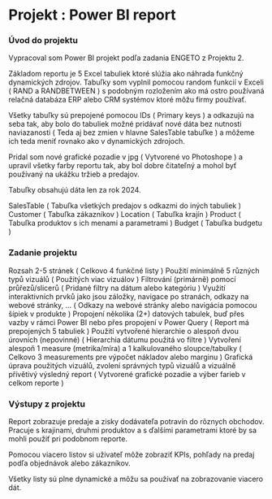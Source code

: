 # Projekt : Power BI report #

### Úvod do projektu ###

Vypracoval som Power BI projekt podľa zadania ENGETO z Projektu 2.

Základom reportu je 5 Excel tabuliek ktoré slúžia ako náhrada funkčný dynamických zdrojov. Tabuľky som vyplnil pomocou random funkcií v Exceli ( RAND a RANDBETWEEN ) s podobným rozložením ako má ostro používaná relačná databáza ERP alebo CRM systémov ktoré môžu firmy používať.

﻿Všetky tabuľky sú prepojené pomocou IDs ( Primary keys ) a odkazujú na seba tak, aby bolo do tabuliek možné pridávať nové dáta bez nutnosti naviazanosti ( Teda aj bez zmien v hlavne SalesTable tabuľke ) a môžeme ich teda meniť rovnako ako v dynamických zdrojoch.

Pridal som nové grafické pozadie v jpg ( Vytvorené vo Photoshope ) a upravil všetky farby reportu tak, aby bol dobre čitateľný a mohol byť používaný na ukážku tržieb a predajov.

Tabuľky obsahujú dáta len za rok 2024.

SalesTable ( Tabuľka všetkých predajov s odkazmi do iných tabuliek )
Customer ( Tabuľka zákazníkov )
Location ( Tabuľka krajín )
Product ( Tabuľka produktov s ich menami a parametrami )
Budget ( Tabuľka budgetu )

### Zadanie projektu ###

Rozsah 2-5 stránek ( Celkovo 4 funkčné listy )
Použití minimálně 5 různých typů vizuálů ( Použitých viac vizuálov )
Filtrování (primárně) pomocí průřezů/slicerů ( Pridané filtry na dátum alebo kategóriu )
Využití interaktivních prvků jako jsou záložky, navigace po stranách, odkazy na webové stránky, ... ( Odkazy na webové stránky alebo navigácia pomocou šípiek v produkte )
Propojení několika (2+) datových tabulek, buď přes vazby v rámci Power BI nebo přes propojení v Power Query ( Report má prepojených 5 tabuliek )
Použití vytvořené hierarchie o alespoň dvou úrovních (nepovinné) ( Hierarchia dátumu použitá vo filtre )
Vytvoření alespoň 1 measure (metrika/míra) a 1 kalkulovaného sloupce/tabulky ( Celkovo 3 measurements pre výpočet nákladov alebo marginu )
Grafická úprava použitých vizuálů, zvolení správných typů vizuálů a vizuálně přívětivý výsledný report ( Vytvorené grafické pozadie a výber farieb v celkom reporte )

### Výstupy z projektu ###

Report zobrazuje predaje a zisky dodávateľa potravín do rôznych obchodov. Pracuje s krajinami, druhmi produktov a s ďalšími parametrami ktoré by sa mohli použiť pri podobnom reporte.

Pomocou viacero listov si uživateľ môže zobraziť KPIs, pohľady na predaj podľa objednávok alebo zákazníkov.

Všetky listy sú plne dynamické a môžu sa používať na zobrazovanie viacero dát.


